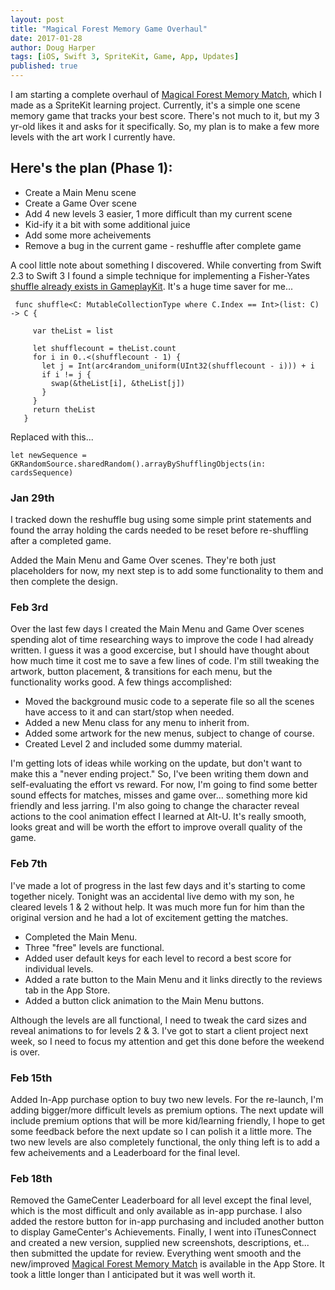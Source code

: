 ```yaml
---
layout: post
title: "Magical Forest Memory Game Overhaul"
date: 2017-01-28
author: Doug Harper
tags: [iOS, Swift 3, SpriteKit, Game, App, Updates]
published: true
---
```


I am starting a complete overhaul of [Magical Forest Memory Match](https://itunes.apple.com/us/app/magical-forest-memory-match/id984939318?ls=1&mt=8 "Magical Forest Memory Match"), which I made as a SpriteKit learning project.  Currently, it's a simple one scene memory game that tracks your best score.  There's not much to it, but my 3 yr-old likes it and asks for it specifically.  So, my plan is to make a few more levels with the art work I currently have.  

## Here's the plan (Phase 1):

* Create a Main Menu scene
* Create a Game Over scene
* Add 4 new levels 3 easier, 1 more difficult than my current scene
* Kid-ify it a bit with some additional juice
* Add some more acheivements
* Remove a bug in the current game - reshuffle after complete game

A cool little note about something I discovered.  While converting from Swift 2.3 to Swift 3 I found a simple technique for implementing a Fisher-Yates [shuffle already exists in GameplayKit](https://developer.apple.com/reference/gameplaykit/gkrandomsource#//apple_ref/occ/instm/GKRandomSource/arrayByShufflingObjectsInArray: "Random shuffle in GamePlayKit").  It's a huge time saver for me... 

     func shuffle<C: MutableCollectionType where C.Index == Int>(list: C) -> C {

         var theList = list

         let shufflecount = theList.count
         for i in 0..<(shufflecount - 1) {
           let j = Int(arc4random_uniform(UInt32(shufflecount - i))) + i
           if i != j {
             swap(&theList[i], &theList[j])
           }
         }
         return theList 
       }
       
Replaced with this...

    let newSequence = GKRandomSource.sharedRandom().arrayByShufflingObjects(in: cardsSequence)
    
    
### Jan 29th

I tracked down the reshuffle bug using some simple print statements and found the array holding the cards needed to be reset before re-shuffling after a completed game.  

Added the Main Menu and Game Over scenes.  They're both just placeholders for now, my next step is to add some functionality to them and then complete the design.  

### Feb 3rd 

Over the last few days I created the Main Menu and Game Over scenes spending alot of time researching ways to improve the code I had already written.  I guess it was a good excercise, but I should have thought about how much time it cost me to save a few lines of code.  I'm still tweaking the artwork, button placement, & transitions for each menu, but the functionality works good.  A few things accomplished: 

- Moved the background music code to a seperate file so all the scenes have access to it and can start/stop when needed.
- Added a new Menu class for any menu to inherit from.  
- Added some artwork for the new menus, subject to change of course.
- Created Level 2 and included some dummy material.

I'm getting lots of ideas while working on the update, but don't want to make this a "never ending project."  So, I've been writing them down and self-evaluating the effort vs reward.  For now, I'm going to find some better sound effects for matches, misses and game over... something more kid friendly and less jarring.  I'm also going to change the character reveal actions to the cool animation effect I learned at Alt-U.  It's really smooth, looks great and will be worth the effort to improve overall quality of the game.

### Feb 7th

I've made a lot of progress in the last few days and it's starting to come together nicely.  Tonight was an accidental live demo with my son, he cleared levels 1 & 2 without help.  It was much more fun for him than the original version and he had a lot of excitement getting the matches.  

- Completed the Main Menu.
- Three "free" levels are functional.
- Added user default keys for each level to record a best score for individual levels.
- Added a rate button to the Main Menu and it links directly to the reviews tab in the App Store.
- Added a button click animation to the Main Menu buttons.

Although the levels are all functional, I need to tweak the card sizes and reveal animations to for levels 2 & 3.  I've got to start a client project next week, so I need to focus my attention and get this done before the weekend is over.

### Feb 15th

Added In-App purchase option to buy two new levels. For the re-launch, I'm adding bigger/more difficult levels as premium options.  The next update will include premium options that will be more kid/learning friendly, I hope to get some feedback before the next update so I can polish it a little more.  The two new levels are also completely functional, the only thing left is to add a few acheivements and a Leaderboard for the final level.

### Feb 18th

Removed the GameCenter Leaderboard for all level except the final level, which is the most difficult and only available as in-app purchase.  I also added the restore button for in-app purchasing and included another button to display GameCenter's Achievements.  Finally, I went into iTunesConnect and created a new version, supplied new screenshots, descriptions, et... then submitted the update for review.  Everything went smooth and the new/improved [Magical Forest Memory Match](https://itunes.apple.com/us/app/magical-forest-memory-match/id984939318?ls=1&mt=8 "Magical Forest Memory Match Game") is available in the App Store.  It took a little longer than I anticipated but it was well worth it.  
